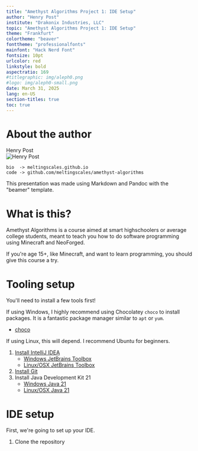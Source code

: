 ```yaml
---
title: "Amethyst Algorithms Project 1: IDE Setup"
author: "Henry Post"
institute: "Drakonix Industries, LLC"
topic: "Amethyst Algorithms Project 1: IDE Setup"
theme: "Frankfurt"
colortheme: "beaver"
fonttheme: "professionalfonts"
mainfont: "Hack Nerd Font"
fontsize: 10pt
urlcolor: red
linkstyle: bold
aspectratio: 169
#titlegraphic: img/aleph0.png
#logo: img/aleph0-small.png
date: March 31, 2025
lang: en-US
section-titles: true
toc: true
---
```


# About the author

Henry Post  
![Henry Post](https://meltingscales.github.io/static/headshot.png)

```
bio  -> meltingscales.github.io
code -> github.com/meltingscales/amethyst-algorithms
```
This presentation was made using Markdown and Pandoc with the "beamer" template.

# What is this?

Amethyst Algorithms is a course aimed at smart highschoolers or average college students, meant to teach you how to do software programming using Minecraft and NeoForged.

If you're age 15+, like Minecraft, and want to learn programming, you should give this course a try.

# Tooling setup

You'll need to install a few tools first!

If using Windows, I highly recommend using Chocolatey `choco` to install packages. It is a fantastic package manager similar to `apt` or `yum`.

- [choco](https://docs.chocolatey.org/en-us/choco/setup/)

If using Linux, this will depend. I recommend Ubuntu for beginners.

1. [Install IntelliJ IDEA](https://www.jetbrains.com/idea/)
   - [Windows JetBrains Toolbox](https://community.chocolatey.org/packages/jetbrainstoolbox)
   - [Linux/OSX JetBrains Toolbox](https://www.jetbrains.com/toolbox-app/)
2. [Install Git](https://git-scm.com/)
3. Install Java Development Kit 21
    - [Windows Java 21](https://community.chocolatey.org/packages/openjdk/21.0.0)
    - [Linux/OSX Java 21](https://askubuntu.com/a/1492589)

# IDE setup

First, we're going to set up your IDE.

1. Clone the repository 